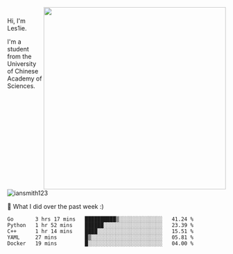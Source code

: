 <img align="right" src="https://github-readme-stats.vercel.app/api?username=iansmith123&show_icons=true&hide_border=true" width="420">

### 
Hi, I'm Les1ie. 

I'm a student from the University of Chinese Academy of Sciences.

<img src="https://komarev.com/ghpvc/?username=iansmith123" alt="iansmith123" />




🔭 What I did over the past week :)
<!--START_SECTION:waka-->
```text
Go       3 hrs 17 mins   ██████████▒░░░░░░░░░░░░░░   41.24 % 
Python   1 hr 52 mins    ██████░░░░░░░░░░░░░░░░░░░   23.39 % 
C++      1 hr 14 mins    ████░░░░░░░░░░░░░░░░░░░░░   15.51 % 
YAML     27 mins         █▒░░░░░░░░░░░░░░░░░░░░░░░   05.81 % 
Docker   19 mins         █░░░░░░░░░░░░░░░░░░░░░░░░   04.00 % 
```
<!--END_SECTION:waka-->


<!--
**IanSmith123/IanSmith123** is a ✨ _special_ ✨ repository because its `README.md` (this file) appears on your GitHub profile.
<img src="https://github.githubassets.com/images/spinners/octocat-spinner-64.gif">

Here are some ideas to get you started:

- 🔭 I’m currently working on ...
- 🌱 I’m currently learning ...
- 👯 I’m looking to collaborate on ...
- 🤔 I’m looking for help with ...
- 💬 Ask me about ...
- 📫 How to reach me: ...
- 😄 Pronouns: ...
- ⚡ Fun fact: ...
-->
